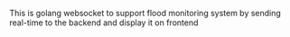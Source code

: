This is golang websocket to support flood monitoring system by sending real-time to the backend and display it on frontend
